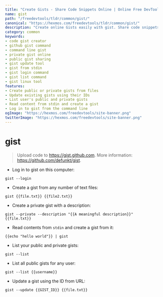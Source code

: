 ```yaml
---
title: "Create Gists - Share Code Snippets Online | Online Free DevTools by Hexmos"
name: gist
path: "/freedevtools/tldr/common/gist/"
canonical: "https://hexmos.com/freedevtools/tldr/common/gist/"
description: "Create online Gists easily with gist. Share code snippets and collaborate with others. Free online tool, no registration required. Use the command line for efficient Gist creation."
category: common
keywords:
- code gist creator
- github gist command
- command line gist
- private gist online
- public gist sharing
- gist update tool
- gist from stdin
- gist login command
- gist list command
- gist linux tool
features:
- Create public or private gists from files
- Update existing gists using their IDs
- List user's public and private gists
- Read content from stdin and create a gist
- Log in to gist from the command line
ogImage: "https://hexmos.com/freedevtools/site-banner.png"
twitterImage: "https://hexmos.com/freedevtools/site-banner.png"
---
```


# gist

> Upload code to <https://gist.github.com>.
> More information: <https://github.com/defunkt/gist>.

- Log in to gist on this computer:

`gist --login`

- Create a gist from any number of text files:

`gist {{file.txt}} {{file2.txt}}`

- Create a private gist with a description:

`gist --private --description "{{A meaningful description}}" {{file.txt}}`

- Read contents from `stdin` and create a gist from it:

`{{echo "hello world"}} | gist`

- List your public and private gists:

`gist --list`

- List all public gists for any user:

`gist --list {{username}}`

- Update a gist using the ID from URL:

`gist --update {{GIST_ID}} {{file.txt}}`
